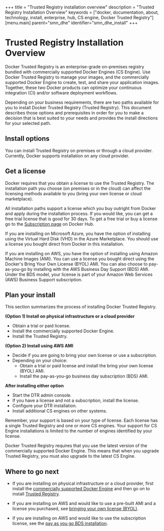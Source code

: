 +++
title = "Trusted Registry installation overview"
description = "Trusted Registry Installation Overview"
keywords = ["docker, documentation, about, technology, install, enterprise, hub, CS engine, Docker Trusted Registry"]
[menu.main]
parent="smn_dhe"
identifier="smn_dhe_install"
+++

# Trusted Registry Installation Overview

Docker Trusted Registry is an enterprise-grade on-premises registry bundled with commercially supported Docker Engines (CS Engine). Use Docker Trusted Registry to manage your images, and the commercially supported Docker Engine to create, test, and share your application images. Together, these two Docker products can optimize your continuous integration (CI) and/or software deployment workflows.

Depending on your business requirements, there are two paths available for you to install Docker Trusted Registry (Trusted Registry). This document describes those options and prerequisites in order for you to make a decision that is best suited to your needs and provides the install directions for your selected path.

## Install options

You can install Trusted Registry on premises or through a cloud provider. Currently, Docker supports installation on any cloud provider.

## Get a license

Docker requires that you obtain a license to use the Trusted Registry. The installation path you choose (on premises or in the cloud) can affect the licensing methods available to you (bring your own license or cloud marketplace).

All installation paths  support a license which you buy outright from Docker and
apply during the installation process. If you would like, you can get a free
trial license that is good for 30 days. To get a free trial or buy a
license go to the [Subscription page](https://hub.docker.com/enterprise/)
on Docker Hub.

If you are installing on Microsoft Azure, you have the option of installing using the Virtual Hard Disk (VHD) in the Azure Marketplace. You should use a license you bought direct from Docker in this installation.

If you are installing on AWS, you have the option of installing using Amazon Machine Images (AMI). You can use a license you bought direct using the Docker's Bring Your Own License (BYOL) AMI. You can also choose to pay-as-you-go by installing with the AWS Business Day Support (BDS) AMI. Under the BDS model, your license is part of your Amazon Web Services (AWS) Business Support subscription.

## Plan your install

This section summarizes the process of installing Docker Trusted Registry.

**(Option 1) Install on physical infrastructure or a cloud provider**
  * Obtain a trial or paid license.
  * Install the commercially supported Docker Engine.
  * Install the Trusted Registry.

**(Option 2) Install using AWS AMI**
  * Decide if you are going to bring your own license or use a subscription.
  * Depending on your choice:
    * Obtain a trial or paid license and install the bring your own license (BYOL) AMI.
    * Install the pay-as-you-go business day subscription (BDS) AMI.

**After installing either option**

* Start the DTR admin console.
* If you have a license and not a subscription, install the license.
* Configure your DTR installation.
* Install additional CS engines on other systems.

Remember, your support is based on your type of license. Each license has a single Trusted Registry and one or more CS engines. Your support for CS Engine installations is limited to the number of engines identified by your license.

Docker Trusted Registry requires that you use the latest version of the commercially supported Docker Engine. This means that when you upgrade Trusted Registry, you must also upgrade to the latest CS Engine.

## Where to go next

* If you are installing on physical infrastructure or a cloud provider, first install the [commercially supported Docker Engine](install-csengine.md) and then go on to install [Trusted Registry](install-dtry.md).

* If you are installing on AWS and would like to use a pre-built AMI and a license you purchased, see [bringing your own license (BYOL)](dtr-ami-byol-launch.md).

* If you are installing on AWS and would like to use the subscription license, see the [pay as you go BDS installation](dtr-ami-bds-launch.md).
